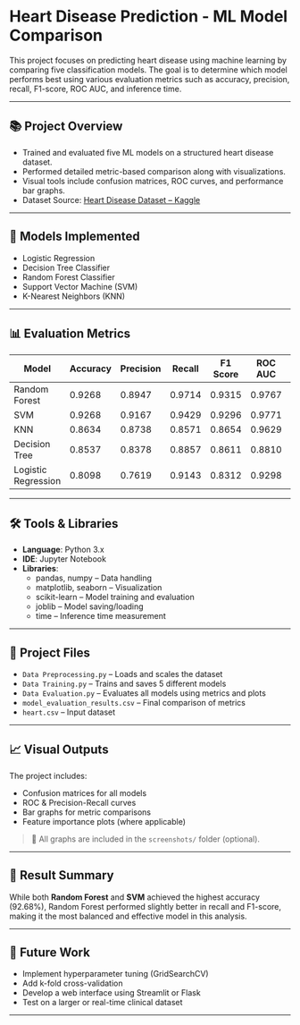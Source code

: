 #  Heart Disease Prediction - ML Model Comparison

This project focuses on predicting heart disease using machine learning by comparing five classification models. The goal is to determine which model performs best using various evaluation metrics such as accuracy, precision, recall, F1-score, ROC AUC, and inference time.

---

## 📚 Project Overview

- Trained and evaluated five ML models on a structured heart disease dataset.
- Performed detailed metric-based comparison along with visualizations.
- Visual tools include confusion matrices, ROC curves, and performance bar graphs.
- Dataset Source: [Heart Disease Dataset – Kaggle](https://www.kaggle.com/datasets/johnsmith88/heart-disease-dataset)

---

## 🚀 Models Implemented

- Logistic Regression  
- Decision Tree Classifier  
- Random Forest Classifier  
- Support Vector Machine (SVM)  
- K-Nearest Neighbors (KNN)

---

## 📊 Evaluation Metrics

| Model               | Accuracy | Precision | Recall | F1 Score | ROC AUC | Avg Precision | Inference Time (s) |
|--------------------|----------|-----------|--------|----------|---------|----------------|---------------------|
| Random Forest       | 0.9268   | 0.8947    | 0.9714 | 0.9315   | 0.9767  | 0.9751         | 0.00485             |
| SVM                 | 0.9268   | 0.9167    | 0.9429 | 0.9296   | 0.9771  | 0.9682         | 0.00595             |
| KNN                 | 0.8634   | 0.8738    | 0.8571 | 0.8654   | 0.9629  | 0.9620         | 0.00715             |
| Decision Tree       | 0.8537   | 0.8378    | 0.8857 | 0.8611   | 0.8810  | 0.8313         | 0.00035             |
| Logistic Regression | 0.8098   | 0.7619    | 0.9143 | 0.8312   | 0.9298  | 0.9316         | 0.00025             |

---

## 🛠 Tools & Libraries

- **Language**: Python 3.x
- **IDE**: Jupyter Notebook
- **Libraries**:
  - pandas, numpy – Data handling
  - matplotlib, seaborn – Visualization
  - scikit-learn – Model training and evaluation
  - joblib – Model saving/loading
  - time – Inference time measurement

---

## 🧪 Project Files

- `Data Preprocessing.py` – Loads and scales the dataset
- `Data Training.py` – Trains and saves 5 different models
- `Data Evaluation.py` – Evaluates all models using metrics and plots
- `model_evaluation_results.csv` – Final comparison of metrics
- `heart.csv` – Input dataset

---

## 📈 Visual Outputs

The project includes:
- Confusion matrices for all models
- ROC & Precision-Recall curves
- Bar graphs for metric comparisons
- Feature importance plots (where applicable)

> 📂 All graphs are included in the `screenshots/` folder (optional).

---

## 🏁 Result Summary

While both **Random Forest** and **SVM** achieved the highest accuracy (92.68%), Random Forest performed slightly better in recall and F1-score, making it the most balanced and effective model in this analysis.

---

## 🧠 Future Work

- Implement hyperparameter tuning (GridSearchCV)
- Add k-fold cross-validation
- Develop a web interface using Streamlit or Flask
- Test on a larger or real-time clinical dataset

---

